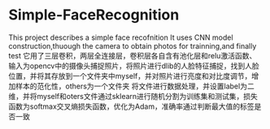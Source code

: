 # Simple-FaceRecognition
This project describes a simple face recofnition
It uses CNN model construction,thuough the camera to obtain photos for trainning,and finally test
它用了三层卷积，两层全连接层，卷积层各自含有池化层和relu激活函数、
输入为opencv中的摄像头捕捉照片，将照片进行dlib的人脸特征捕捉，找到人脸位置，并将其存放到一个文件夹中myself，并对照片进行亮度和对比度调节，增加样本的范化性，others为一个文件夹
将文件进行数据处理，并设置label为二维，并将myself和oters文件通过sklearn进行随机分割为训练集和测试集，损失函数为softmax交叉熵损失函数，优化为Adam，准确率通过判断最大值的标签是否一致

